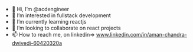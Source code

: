 - 👋 Hi, I’m @acdengineer 
- 👀 I’m interested in fullstack development
- 🌱 I’m currently learning reactjs
- 💞️ I’m looking to collaborate on react projects
- 📫 How to reach me, on linkedin=>  www.linkedin.com/in/aman-chandra-dwivedi-60420320a

<!---
acdengineer/acdengineer is a ✨ special ✨ repository because its `README.md` (this file) appears on your GitHub profile.
You can click the Preview link to take a look at your changes.
--->
